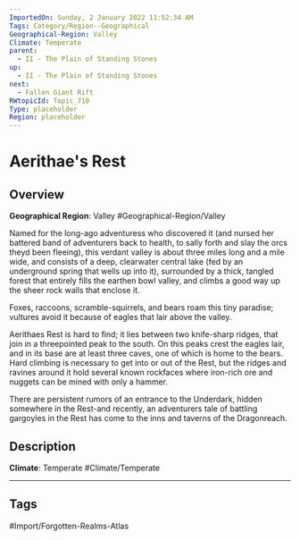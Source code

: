 ```yaml
---
ImportedOn: Sunday, 2 January 2022 11:52:34 AM
Tags: Category/Region--Geographical
Geographical-Region: Valley
Climate: Temperate
parent:
  - II - The Plain of Standing Stones
up:
  - II - The Plain of Standing Stones
next:
  - Fallen Giant Rift
RWtopicId: Topic_710
Type: placeholder
Region: placeholder
---
```

# Aerithae's Rest
## Overview
**Geographical Region**: Valley
#Geographical-Region/Valley

Named for the long-ago adventuress who discovered it (and nursed her battered band of adventurers back to health, to sally forth and slay the orcs theyd been fleeing), this verdant valley is about three miles long and a mile wide, and consists of a deep, clearwater central lake (fed by an underground spring that wells up into it), surrounded by a thick, tangled forest that entirely fills the earthen bowl valley, and climbs a good way up the sheer rock walls that enclose it.

Foxes, raccoons, scramble-squirrels, and bears roam this tiny paradise; vultures avoid it because of eagles that lair above the valley.

Aerithaes Rest is hard to find; it lies between two knife-sharp ridges, that join in a threepointed peak to the south. On this peaks crest the eagles lair, and in its base are at least three caves, one of which is home to the bears. Hard climbing is necessary to get into or out of the Rest, but the ridges and ravines around it hold several known rockfaces where iron-rich ore and nuggets can be mined with only a hammer.

There are persistent rumors of an entrance to the Underdark, hidden somewhere in the Rest-and recently, an adventurers tale of battling gargoyles in the Rest has come to the inns and taverns of the Dragonreach.

## Description
**Climate**: Temperate
#Climate/Temperate


---
## Tags
#Import/Forgotten-Realms-Atlas

